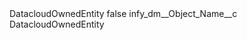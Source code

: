 <?xml version="1.0" encoding="UTF-8"?>
<CustomMetadata xmlns="http://soap.sforce.com/2006/04/metadata" xmlns:xsi="http://www.w3.org/2001/XMLSchema-instance" xmlns:xsd="http://www.w3.org/2001/XMLSchema">
    <label>DatacloudOwnedEntity</label>
    <protected>false</protected>
    <values>
        <field>infy_dm__Object_Name__c</field>
        <value xsi:type="xsd:string">DatacloudOwnedEntity</value>
    </values>
</CustomMetadata>
